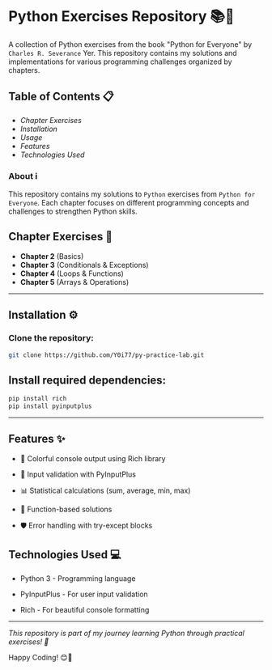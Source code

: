﻿# Python Exercises Repository 📚🐍
A collection of Python exercises from the book "Python for Everyone" by ```Charles R. Severance``` Yer. This repository contains my solutions and implementations for various programming challenges organized by chapters.

## Table of Contents 📋
- _Chapter Exercises_
- _Installation_
- _Usage_
- _Features_
- _Technologies Used_

### About ℹ️
This repository contains my solutions to ```Python``` exercises from ```Python for Everyone```. Each chapter focuses on different programming concepts and challenges to strengthen Python skills.

## Chapter Exercises 📖
- **Chapter 2** (Basics)
- **Chapter 3** (Conditionals & Exceptions)
- **Chapter 4** (Loops & Functions)
- **Chapter 5** (Arrays & Operations)

---

## Installation ⚙️
### Clone the repository:

```bash
git clone https://github.com/Y0i77/py-practice-lab.git
```

## Install required dependencies:

```bash
pip install rich
pip install pyinputplus
```
---

## Features ✨
- 🎨 Colorful console output using Rich library

- 🔢 Input validation with PyInputPlus

- 📊 Statistical calculations (sum, average, min, max)

- 🎯 Function-based solutions

- 🛡 Error handling with try-except blocks

## Technologies Used 💻
- Python 3 - Programming language

- PyInputPlus - For user input validation

- Rich - For beautiful console formatting

---
_This repository is part of my journey learning Python through practical exercises! 🌟_

Happy Coding! 😊🚀
